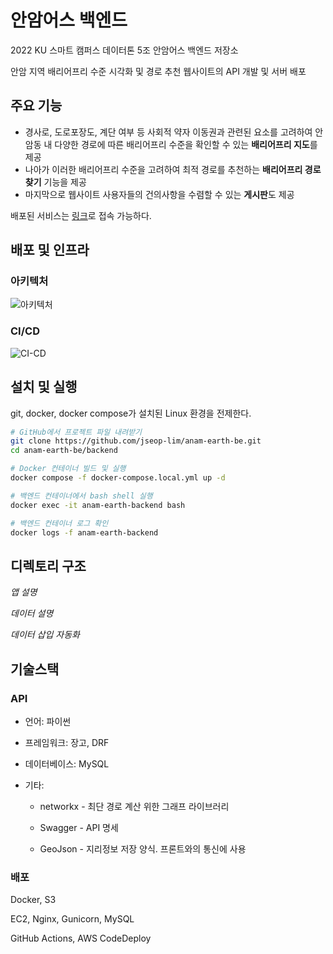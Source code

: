 # 안암어스 백엔드

2022 KU 스마트 캠퍼스 데이터톤 5조 안암어스 백엔드 저장소

안암 지역 배리어프리 수준 시각화 및 경로 추천 웹사이트의 API 개발 및 서버 배포

## 주요 기능

- 경사로, 도로포장도, 계단 여부 등 사회적 약자 이동권과 관련된 요소를 고려하여 안암동 내 다양한 경로에 따른 배리어프리 수준을 확인할 수 있는 **배리어프리 지도**를 제공
- 나아가 이러한 배리어프리 수준을 고려하여 최적 경로를 추천하는 **배리어프리 경로 찾기** 기능을 제공
- 마지막으로 웹사이트 사용자들의 건의사항을 수렴할 수 있는 **게시판**도 제공

배포된 서비스는 [링크](http://anam-earth.jseoplim.com)로 접속 가능하다.

## 배포 및 인프라

### 아키텍처

![아키텍처](https://user-images.githubusercontent.com/86508420/187080789-1ebf33de-44a9-4c00-8a89-e4bd70dfb593.png)


### CI/CD

![CI-CD](https://user-images.githubusercontent.com/86508420/187080686-06ca208d-7308-4ef4-a333-8d1f392ed688.png)



## 설치 및 실행

git, docker, docker compose가 설치된 Linux 환경을 전제한다.

```bash
# GitHub에서 프로젝트 파일 내려받기
git clone https://github.com/jseop-lim/anam-earth-be.git
cd anam-earth-be/backend

# Docker 컨테이너 빌드 및 실행
docker compose -f docker-compose.local.yml up -d

# 백엔드 컨테이너에서 bash shell 실행
docker exec -it anam-earth-backend bash

# 백엔드 컨테이너 로그 확인
docker logs -f anam-earth-backend
```

## 디렉토리 구조

*앱 설명*

*데이터 설명*

*데이터 삽입 자동화*

## 기술스택

### API

* 언어: 파이썬

* 프레임워크: 장고, DRF

* 데이터베이스: MySQL

* 기타:

  * networkx - 최단 경로 계산 위한 그래프 라이브러리
  * Swagger - API 명세

  * GeoJson - 지리정보 저장 양식. 프론트와의 통신에 사용

### 배포

Docker, S3

EC2, Nginx, Gunicorn, MySQL

GitHub Actions, AWS CodeDeploy

